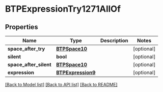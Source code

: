 # BTPExpressionTry1271AllOf

## Properties
Name | Type | Description | Notes
------------ | ------------- | ------------- | -------------
**space_after_try** | [**BTPSpace10**](BTPSpace10.md) |  | [optional] 
**silent** | **bool** |  | [optional] 
**space_after_silent** | [**BTPSpace10**](BTPSpace10.md) |  | [optional] 
**expression** | [**BTPExpression9**](BTPExpression9.md) |  | [optional] 

[[Back to Model list]](../README.md#documentation-for-models) [[Back to API list]](../README.md#documentation-for-api-endpoints) [[Back to README]](../README.md)


